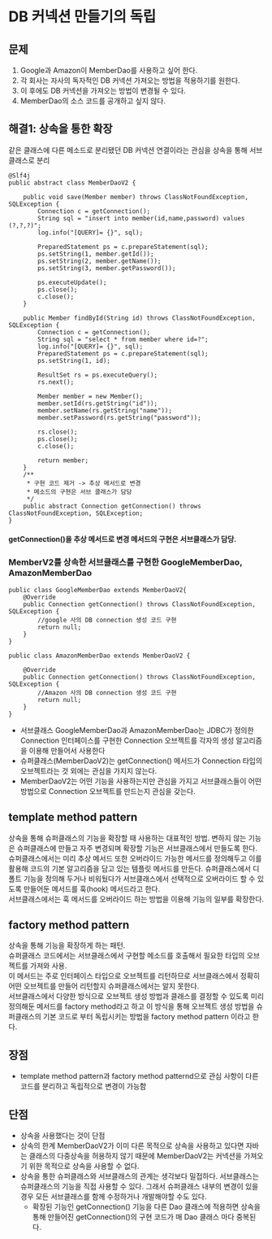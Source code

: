 # DB 커넥션 만들기의 독립

## 문제

1. Google과 Amazon이 MemberDao를 사용하고 싶어 한다.
2. 각 회사는 자사의 독자적인 DB 커넥션 가져오는 방법을 적용하기를 원한다.
3. 이 후에도 DB 커넥션을 가져오는 방법이 변경될 수 있다.
4. MemberDao의 소스 코드를 공개하고 싶지 않다.

## 해결1: 상속을 통한 확장

같은 클래스에 다른 메소드로 분리됐던 DB 커넥션 연결이라는 관심을 상속을 통해 서브클래스로 분리

```
@Slf4j
public abstract class MemberDaoV2 {

    public void save(Member member) throws ClassNotFoundException, SQLException {
        Connection c = getConnection();
        String sql = "insert into member(id,name,password) values (?,?,?)";
        log.info("[QUERY]= {}", sql);

        PreparedStatement ps = c.prepareStatement(sql);
        ps.setString(1, member.getId());
        ps.setString(2, member.getName());
        ps.setString(3, member.getPassword());

        ps.executeUpdate();
        ps.close();
        c.close();
    }

    public Member findById(String id) throws ClassNotFoundException, SQLException {
        Connection c = getConnection();
        String sql = "select * from member where id=?";
        log.info("[QUERY]= {}", sql);
        PreparedStatement ps = c.prepareStatement(sql);
        ps.setString(1, id);

        ResultSet rs = ps.executeQuery();
        rs.next();

        Member member = new Member();
        member.setId(rs.getString("id"));
        member.setName(rs.getString("name"));
        member.setPassword(rs.getString("password"));

        rs.close();
        ps.close();
        c.close();

        return member;
    }
    /**
     * 구현 코드 제거 -> 추상 메서드로 변경
     * 메소드의 구현은 서브 클래스가 담당
     */
    public abstract Connection getConnection() throws ClassNotFoundException, SQLException;
}

```

#### getConnection()을 추상 메서드로 변경 메서드의 구현은 서브클래스가 담당.

### MemberV2를 상속한 서브클래스를 구현한 GoogleMemberDao, AmazonMemberDao

```
public class GoogleMemberDao extends MemberDaoV2{
    @Override
    public Connection getConnection() throws ClassNotFoundException, SQLException {
        //google 사의 DB connection 생성 코드 구현
        return null;
    }
}

public class AmazonMemberDao extends MemberDaoV2 {

    @Override
    public Connection getConnection() throws ClassNotFoundException, SQLException {
        //Amazon 사의 DB connection 생성 코드 구현
        return null;
    }
}
```

- 서브클래스 GoogleMemberDao과 AmazonMemberDao는 JDBC가 정의한 Connection 인터페이스를 구현한 Connection 오브젝트를 각자의 생성 알고리즘을 이용해 만들어서 사용한다
- 슈퍼클래스(MemberDaoV2)는 getConnection() 메서드가 Connection 타입의 오브젝트라는 것 외에는 관심을 가지지 않는다.
- MemberDaoV2는 어떤 기능을 사용하는지만 관심을 가지고 서브클래스들이 어떤 방법으로 Connection 오브젝트를 만드는지 관심을 갖는다.

## template method pattern
상속을 통해 슈퍼클래스의 기능을 확장할 때 사용하는 대표적인 방법. 변하지 않는 기능은 슈퍼클래스에 만들고 자주 변경되며 확장할 기능은 서브클래스에서 만들도록 한다.  
슈퍼클래스에서는 미리 추상 메서드 또한 오버라이드 가능한 메서드를 정의해두고 이를 활용해 코드의 기본 알고리즘을 담고 있는 템플릿 메서드를 만든다.
슈퍼클래스에서 디폴트 기능을 정의해 두거나 비워뒀다가 서브클래스에서 선택적으로 오버라이드 할 수 있도록 만들어둔 메서드를 훅(hook) 메서드라고 한다.   
서브클래스에서는 훅 메서드를 오버라이드 하는 방법을 이용해 기능의 일부를 확장한다.

## factory method pattern
상속을 통해 기능을 확장하게 하는 패턴.   
슈퍼클래스 코드에서는 서브클래스에서 구현할 메소드를 호출해서 필요한 타입의 오브젝트를 가져와 사용.   
이 메서드는 주로 인터페이스 타입으로 오브젝트를 리턴하므로 서브클래스에서 정확히 어떤 오브젝트를 만들어 리턴할지 슈퍼클래스에서는 알지 못한다.   
서브클래스에서 다양한 방식으로 오브젝트 생성 방법과 클래스를 결정할 수 있도록 미리 정의해둔 메서드를 factory method라고 하고
이 방식을 통해 오브젝트 생성 방법을 슈퍼클래스의 기본 코드로 부터 독립시키는 방법을 factory method pattern 이라고 한다.

## 장점
- template method pattern과 factory method patternd으로 관심 사항이 다른 코드를 분리하고 독립적으로 변경이 가능함
## 단점
- 상속을 사용했다는 것이 단점 
- 상속의 한계 MemberDaoV2가 이미 다른 목적으로 상속을 사용하고 있다면 자바는 클래스의 다중상속을 허용하지 않기 때문에 MemberDaoV2는 커넥션을 가져오기 위한 목적으로 상속을 사용할 수 없다.
- 상속을 통한 슈퍼클래스와 서브클래스의 관계는 생각보다 밀접하다. 서브클래스는 슈퍼클래스의 기능을 직접 사용할 수 있다. 그래서 슈퍼클래스 내부의 변경이 있을 경우 모든 서브클래스를 함께 수정하거나 개발해야할 수도 있다.
  - 확장된 기능인 getConnection() 기능을 다른 Dao 클래스에 적용하면 상속을 통해 만들어진 getConnection()의 구현 코드가 매 Dao 클래스 마다 중복된다.
